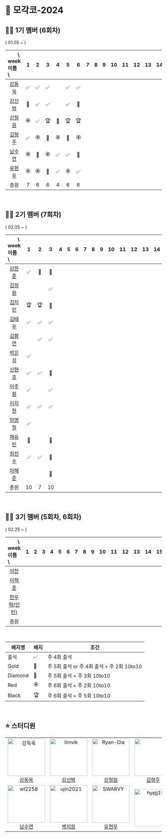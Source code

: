 # 🎾 모각코-2024



## 🙋‍♂️ 1기 멤버 (6회차)

( 01.05 ~ )


| 　　\　week<br>이름　\  |1 | 2|3|4| 5|6 |7|8|9 |10| 11| 12|13|14|15|
| :- | :-: | :-: | :-:| :-:| :-:| :-: | :-: | :-: |  :-:|:-:|:-:|:-:|:-:|:-:|:-:|
| <center>[강동욱](https://github.com/woogie0303)</center>  |✅|✅|✅|  |✅|✅|
| <center>[강신범](https://github.com/kangsinbeom)</center> |🏅|✅|✅|  |✅|🏅|
| <center>[강철원](https://github.com/Ryan-dia)</center>    |🏵️|✅|🏆|👑|🏆|🏆|
| <center>[김형주](https://github.com/)</center>            |✅|🏵️|💎|🏵️|💎|🏵️|      
| <center>[남수연](https://github.com/namtndus)</center>    |🏵️|🏅|🏵️|✅|✅|🏅|  
| <center>[유현우](https://github.com/uhanuu)</center>      |🏵️|🏵️|💎|✅|🏵️|✅|
|     <center>총원</center> |                                7|6|6  |4|6| 6|                       

<br>

## 🙋‍♂️ 2기 멤버 (7회차)

( 02.05 ~ )

| 　　\　week<br>이름　\  |1 | 2|3|4| 5|6 |7|8|9 |10| 11| 12|13|14|15|
| :- | :-: | :-: | :-:| :-:| :-:| :-: | :-: | :-: |  :-:|:-:|:-:|:-:|:-:|:-:|:-:|
| <center>[강한준](https://github.com/)</center>   |✅ |🏅|🏅|
| <center>[김정환](https://github.com/)</center>   |  |  |✅|
| <center>[김지민](https://github.com/)</center>   |🏆 |🏆|🏅|
| <center>[김태우](https://github.com/)</center>   |✅ |✅|✅|
| <center>[김황연](https://github.com/)</center>   |   |✅|✅|
| <center>[박은성](https://github.com/)</center>   |✅ |  |  |
| <center>[신현호](https://github.com/)</center>   |✅ |✅|🏅| 
| <center>[이주환](https://github.com/)</center>   |✅ |  |✅| 
| <center>[이지현](https://github.com/)</center>   |✅ |✅|✅| 
| <center>[임명철](https://github.com/)</center>   |✅ | |  | 
| <center>[채유빈](https://github.com/)</center>   |🏅 | |🏅| 
| <center>[최진수](https://github.com/)</center>   |✅ |✅|🏅|  
| <center>[마혜준](https://github.com/)</center>   |  |  |🏅| 
|     <center>총원</center>                        |10|7|10|    

<br>



## 🙋‍♂️ 3기 멤버 (5회차, 6회차)

( 02.25 ~ )

| 　　\　week<br>이름　\  |1 | 2|3|4| 5|6 |7|8|9 |10| 11| 12|13|14|15|
| :- | :-: | :-: | :-:| :-:| :-:| :-: | :-: | :-: |  :-:|:-:|:-:|:-:|:-:|:-:|:-:|
| <center>[이찬](https://github.com/)</center>   |
| <center>[이혁준](https://github.com/)</center>   |
| <center>[한우혁(인턴)](https://github.com/)</center>   |
|     <center>총원</center>                        ||||    

<br>


|배지명|배지|조건|
| --- | ---| ---|
|출석 |✅ | 주 4회 출석 |
|Gold |🏅 | 주 5회 출석 or 주 4회 출석 + 주 2회 10to10|
|Diamond|💎| 주 5회 출석 + 주 3회 10to10 |
|Red |🏵️| 주 6회 출석 + 주 2회 10to10 |
|Black |🏆 | 주 6회 출석 +  주 5회 10to10 |

<br>

## ⭐️ 스터디원

<table>
  <tr>
    <td align="center">
      <a href="https://github.com/woogie0303">
        <img src="https://avatars.githubusercontent.com/u/86232911?v=4" alt="강독욱" width="120" />
      </a>
      <br />
      <a href="https://github.com/woogie0303">강동욱</a>
    </td>
    <td align="center">
      <a href="https://github.com/kangsinbeom">
        <img src="https://avatars.githubusercontent.com/u/83047601?v=4" alt="limvik" width="120" />
      </a>
      <br />
      <a href="https://github.com/kangsinbeom">강신범</a>
    </td>
     <td align="center">
      <a href="https://github.com/Ryan-Dia">
        <img src="https://avatars1.githubusercontent.com/u/76567238" alt="Ryan-Dia" width="120" />
      </a>
      <br />
      <a href="https://github.com/Ryan-Dia">강철원</a>
    </td>
    <td align="center">
      <a href="https://github.com/">
        <img src="https://cdn.icon-icons.com/icons2/2157/PNG/512/github_git_hub_logo_icon_132878.png" alt="" width="120" />
      </a>
      <br />
      <a href="https://github.com/">김형주</a>
    </td>
  </tr>
  <tr>
      <td align="center">
      <a href="https://github.com/namtndus">
        <img src="https://avatars.githubusercontent.com/u/53739820?v=4" alt="wl2258" width="120" />
      </a>
      <br />
      <a href="https://github.com/namtndus">남수연</a>
    </td>
    <td align="center">
      <a href="https://github.com/qorjiwon">
        <img src="https://avatars.githubusercontent.com/u/82700743?v=4" alt="ujin2021" width="120" />
      </a>
      <br />
      <a href="https://github.com/qorjiwon">백지원</a>
    </td>
    <td align="center">
      <a href="https://github.com/uhanuu">
        <img src="https://avatars.githubusercontent.com/u/110734817?v=4" alt="SWARVY" width="120" />
      </a>
      <br />
      <a href="https://github.com/uhanuu">유현우</a>
    </td>
    <td align="center">
      <a href="https://github.com/">
        <img src="https://cdn.icon-icons.com/icons2/2157/PNG/512/github_git_hub_logo_icon_132878.png" alt="hyejj19" width="120" />
      </a>
      <br />
      <a href="https://github.com/"></a>
    </td>
  </tr>
</table>
